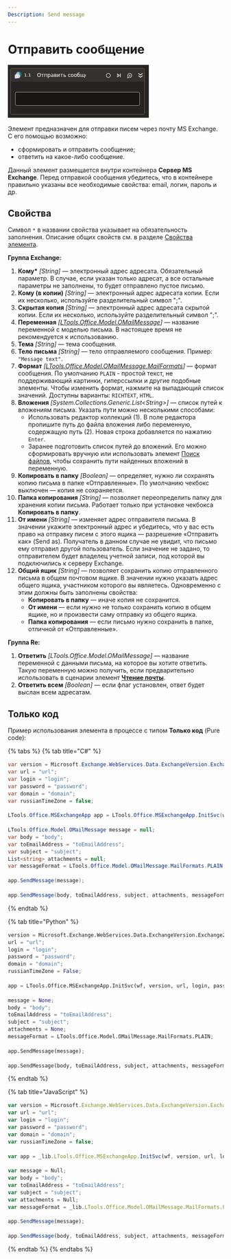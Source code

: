 ```yaml
---
Description: Send message
---
```


# Отправить сообщение

![](../../../../.gitbook/assets1/studio-linux-elements-basic/exchange-send-mail-activity.png)

Элемент предназначен для отправки писем через почту MS Exchange. С его помощью возможно:
* сформировать и отправить сообщение;
* ответить на какое-либо сообщение.

Данный элемент размещается внутри контейнера **Сервер MS Exchange**. Перед отправкой сообщения убедитесь, что в контейнере правильно указаны все необходимые свойства: email, логин, пароль и др.

## Свойства
Символ `*` в названии свойства указывает на обязательность заполнения. Описание общих свойств см. в разделе [Свойства элемента](https://docs.primo-rpa.ru/primo-rpa/primo-studio/process/elements#svoistva-elementa).

**Группа Exchange:**

1. **Кому\*** *[String]* — электронный адрес адресата. Обязательный параметр. В случае, если указан только адресат, а все остальные параметры не заполнены, то будет отправлено пустое письмо.
1. **Кому (в копии)** *[String]* — электронный адрес адресата копии. Если их несколько, используйте разделительный символ ";".
1. **Скрытая копия** *[String]* — электронный адрес адресата скрытой копии. Если их несколько, используйте разделительный символ ";".     
1. **Переменная** *[[LTools.Office.Model.OMailMessage](https://docs.primo-rpa.ru/primo-rpa/g_elements/el_basic/els_mail/datatypes/omailmessage)]* — название переменной с моделью письма. В настоящее время не рекомендуется к использованию.
1. **Тема** *[String]* — тема сообщения.          
1. **Тело письма** *[String]* — тело отправляемого сообщения. Пример: `"Message text"`.
1. **Формат** *[[LTools.Office.Model.OMailMessage.MailFormats](https://docs.primo-rpa.ru/primo-rpa/g_elements/el_basic/els_mail/datatypes/mailformats)]* — формат сообщения. По умолчанию `PLAIN` - простой текст, не поддерживающий картинки, гиперссылки и другие подобные элементы. Чтобы изменить формат, нажмите на выпадающий список значений. Доступны варианты: `RICHTEXT`, `HTML`.
1. **Вложения** *[System.Collections.Generic.List\<String>]* — список путей к вложениям письма. Указать пути можно несколькими способами:
   * Использовать редактор коллекций (1). В поле редактора пропишите путь до файла вложения либо переменную, содержащую путь (2). Новая строка добавляется по нажатию `Enter`.
   * Заранее подготовить список путей до вложений. Его можно сформировать вручную или использовать элемент [Поиск файлов](https://docs.primo-rpa.ru/primo-rpa/g_elements/el_basic/els_files/el_files_search), чтобы сохранить пути найденных вложений в переменную.
1. **Копировать в папку** *[Boolean]* — определяет, нужно ли сохранять копию письма в папке «Отправленные». По умолчанию чекбокс выключен — копия не сохраняется.
1. **Папка копирования** *[String]* — позволяет переопределить папку для хранения копии письма. Работает только при установке чекбокса **Копировать в папку**.
1. **От имени** *[String]* — изменяет адрес отправителя письма. В значении укажите электронный адрес и убедитесь, что у вас есть право на отправку писем с этого ящика — разрешение «Отправить как» (Send as). Получатель в данном случае не увидит, что письмо ему отправил другой пользователь. Если значение не задано, то отправителем будет владелец учетной записи, под которой вы подключились к серверу Exchange.
1. **Общий ящик** *[String]* — позволяет сохранить копию отправленного письма в общем почтовом ящике. В значении нужно указать адрес общего ящика, участником которого вы являетесь. Одновременно с этим должны быть заполнены свойства:
   * **Копировать в папку** — иначе копия не сохранится.
   * **От имени** — если нужно не только сохранить копию в общем ящике, но и произвести саму отправку из общего ящика.
   * **Папка копирования** — если письмо нужно сохранить в папке, отличной от «Отправленные».

**Группа Re:**

1. **Ответить** *[LTools.Office.Model.OMailMessage]* — название переменной с данными письма, на которое вы хотите ответить. Такую переменную можно получить, если предварительно использовать в сценарии элемент [**Чтение почты**](https://docs.primo-rpa.ru/primo-rpa/g_elements/el_basic/els_mail/els_exchange/el_read).
2. **Ответить всем** *[Boolean]* — если флаг установлен, ответ будет выслан всем адресатам.       

## Только код
Пример использования элемента в процессе с типом **Только код** (Pure code):

{% tabs %}
{% tab title="C#" %}
```csharp
var version = Microsoft.Exchange.WebServices.Data.ExchangeVersion.Exchange2010;
var url = "url";
var login = "login";
var password = "password";
var domain = "domain";
var russianTimeZone = false;

LTools.Office.MSExchangeApp app = LTools.Office.MSExchangeApp.InitSvc(wf, version, url, login, password, domain, russianTimeZone);

LTools.Office.Model.OMailMessage message = null;
var body = "body";
var toEmailAddress = "toEmailAddress";
var subject = "subject";
List<string> attachments = null;
var messageFormat = LTools.Office.Model.OMailMessage.MailFormats.PLAIN;

app.SendMessage(message);

app.SendMessage(body, toEmailAddress, subject, attachments, messageFormat);
```
{% endtab %}

{% tab title="Python" %}
```python
version = Microsoft.Exchange.WebServices.Data.ExchangeVersion.Exchange2010;
url = "url";
login = "login";
password = "password";
domain = "domain";
russianTimeZone = False;

app = LTools.Office.MSExchangeApp.InitSvc(wf, version, url, login, password, domain, russianTimeZone);

message = None;
body = "body";
toEmailAddress = "toEmailAddress";
subject = "subject";
attachments = None;
messageFormat = LTools.Office.Model.OMailMessage.MailFormats.PLAIN;

app.SendMessage(message);

app.SendMessage(body, toEmailAddress, subject, attachments, messageFormat);
```
{% endtab %}

{% tab title="JavaScript" %}
```javascript
var version = Microsoft.Exchange.WebServices.Data.ExchangeVersion.Exchange2010;
var url = "url";
var login = "login";
var password = "password";
var domain = "domain";
var russianTimeZone = false;

var app = _lib.LTools.Office.MSExchangeApp.InitSvc(wf, version, url, login, password, domain, russianTimeZone);

var message = Null;
var body = "body";
var toEmailAddress = "toEmailAddress";
var subject = "subject";
var attachments = Null;
var messageFormat = _lib.LTools.Office.Model.OMailMessage.MailFormats.PLAIN;

app.SendMessage(message);

app.SendMessage(body, toEmailAddress, subject, attachments, messageFormat);
```
{% endtab %}
{% endtabs %}
